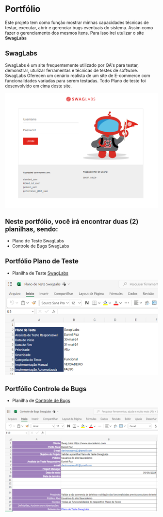 # Portfólio

Este projeto tem como função mostrar minhas capacidades técnicas de testar, executar, abrir e gerenciar bugs eventuais do sistema. Assim como fazer o gerenciamento dos mesmos itens. Para isso irei utulizar o site **SwagLabs**

## SwagLabs

SwagLabs é um site frequentemente utilizado por QA's para testar, demonstrar, utulizar ferramentas e técnicas de testes de software. SwagLabs Oferecen um cenário realista de um site de E-commerce com funcionalidades variadas para serem testadas. Todo Plano de teste foi desenvolvido em cima deste site.

![Home_SwagLabs](img/home_swaglabs.png)


## Neste portfólio, você irá encontrar duas (2) planilhas, sendo:

- Plano de Teste SwagLabs
- Controle de Bugs SwagLabs

## Portfólio Plano de Teste

- Planilha de Teste [SwagLabs](https://onedrive.live.com/edit.aspx?resid=ea833b46605cd9b9!s7efb321a-4950-4c14-89d6-434c4048db2e&cid=ea833b46605cd9b9&login_hint=danirosapaes12%40gmail.com&ct=1717157240731&wdOrigin=OFFICECOM-WEB.START.UPLOAD&wdPreviousSessionSrc=HarmonyWeb&wdPreviousSession=216d99ea-6884-4873-87f7-5983970e7a17)

![Portfólio Plano de Teste](img/planilha_planoDeTeste.png)

## Portfólio Controle de Bugs

- Planilha de [Controle de Bugs](https://onedrive.live.com/edit.aspx?resid=ea833b46605cd9b9!s8c20db69-eada-4518-9783-08b4140d016d&cid=ea833b46605cd9b9&login_hint=danirosapaes12%40gmail.com&ct=1717157271032&wdOrigin=OFFICECOM-WEB.START.UPLOAD&wdPreviousSessionSrc=HarmonyWeb&wdPreviousSession=216d99ea-6884-4873-87f7-5983970e7a17)

![Portfólio Controle de Bugs](img/planilha_controleDeBugs.png)

